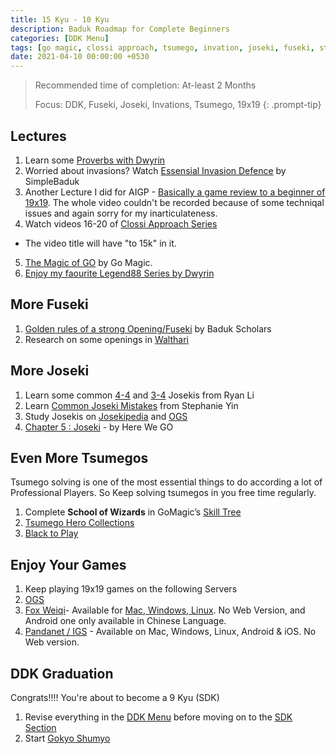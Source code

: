 ```yaml
---
title: 15 Kyu - 10 Kyu
description: Baduk Roadmap for Complete Beginners
categories: [DDK Menu]
tags: [go magic, clossi approach, tsumego, invation, joseki, fuseki, styles of play, 19x19, ddk revision]
date: 2021-04-10 00:00:00 +0530
---
```


> Recommended time of completion: At-least 2 Months
>
> Focus: DDK, Fuseki, Joseki, Invations, Tsumego, 19x19
{: .prompt-tip}


## Lectures

1. Learn some <a href="https://youtube.com/playlist?list=PLv4MbeLo6yXnbkdZjZVClGf85i-HgxlNB&si=SAcPxU6c0CmhMO3J"
   target="_blank" rel="nofollow noopener noreferrer">Proverbs with Dwyrin</a>
2. Worried about invasions? Watch <a href="https://youtu.be/I_OxUfYaUxA?si=7fFAahO4GA8kejp5" target="_blank" rel="nofollow noopener noreferrer">Essensial
   Invasion Defence</a> by SimpleBaduk
3. Another Lecture I did for AIGP - <a href="https://www.youtube.com/watch?v=m8YFwAy8Chs" target="_blank" rel="nofollow noopener noreferrer">Basically a
   game review to a beginner of 19x19</a>. The whole video couldn't be recorded because of some techniqal issues and
again sorry for my inarticulateness.
4. Watch videos 16-20 of <a
   href="https://youtube.com/playlist?list=PL5mVjO5OFYSymMy2Mixl7E5vpwFDO_0B4&si=C_V23Nfre_AJsK2M"
   target="_blank" rel="nofollow noopener noreferrer">Clossi Approach Series</a>
- The video title will have "to 15k" in it.
5. <a href="https://youtube.com/playlist?list=PL4DLlaT_bvDGzWXn79gfbguceUTHEXhnZ&si=7p2LlHpVhMCd96CN"
   target="_blank" rel="nofollow noopener noreferrer">The Magic of GO</a> by Go Magic.
6. <a href="https://youtube.com/playlist?list=PLcp64-DMUgeGee_UhonIGm2Sqf4yT-Afx&si=pwh4xvsZrHOEyawa"
   target="_blank" rel="nofollow noopener noreferrer">Enjoy my faourite Legend88 Series by Dwyrin</a>

## More Fuseki

1. <a href="https://www.youtube.com/watch?v=r6LEmftsG2g" target="_blank" rel="nofollow noopener noreferrer">Golden rules of a strong Opening/Fuseki</a> by
Baduk Scholars
2. Research on some openings in <a href="https://ps.waltheri.net/" target="_blank" rel="nofollow noopener noreferrer">Walthari</a>

## More Joseki

1. Learn some common <a href="https://youtu.be/XTjCM_dLYvM?si=IVTWlaeVaoewje56" target="_blank" rel="nofollow noopener noreferrer">4-4</a> and <a
   href="https://youtu.be/4q09Gq2C7-Y?si=Cjph03ztyJdMS1kx" target="_blank" rel="nofollow noopener noreferrer">3-4</a> Josekis from Ryan Li
2. Learn <a href="https://youtu.be/N4TkdUpRJjU?si=bwjrROpw9egar2fW" target="_blank" rel="nofollow noopener noreferrer">Common Joseki Mistakes</a> from
Stephanie Yin
3. Study Josekis on <a href="https://www.josekipedia.com/" target="_blank" rel="nofollow noopener noreferrer">Josekipedia</a> and <a href="https://online-go.com/joseki/" target="_blank" rel="nofollow noopener noreferrer">OGS</a>
4. <a href="https://youtube.com/playlist?list=PLsIslX1eRChLX1hnK0phW0EGiME2zp9rc&si=wJI3I0vlbZjiT0Om" target="_blank" rel="nofollow noopener noreferrer">Chapter 5 : Joseki</a> - by Here We GO


## Even More Tsumegos
Tsumego solving is one of the most essential things to do according a lot of Professional Players. So Keep solving
tsumegos in you free time regularly.

1. Complete **School of Wizards** in GoMagic’s <a href="https://gomagic.org/go-problems/" target="_blank" rel="nofollow noopener noreferrer">Skill Tree</a>
2. <a href="https://tsumego-hero.com/sets" target="_blank" rel="nofollow noopener noreferrer">Tsumego Hero Collections</a>
3. <a href="https://blacktoplay.com" target="_blank" rel="nofollow noopener noreferrer">Black to Play</a>

## Enjoy Your Games

1. Keep playing 19x19 games on the following Servers
1. <a href="https://online-go.com/" target="_blank" rel="nofollow noopener noreferrer">OGS</a>
2. <a href="https://www.foxwq.com/ " target="_blank" rel="nofollow noopener noreferrer">Fox Weiqi</a>- Available for <a href="https://openfoxwq.github.io/"
   target="_blank" rel="nofollow noopener noreferrer">Mac, Windows, Linux</a>. No Web Version, and Android one only available in Chinese Language.
3. <a href="https://pandanet-igs.com/communities/pandanet" target="_blank" rel="nofollow noopener noreferrer">Pandanet / IGS</a> - Available on Mac,
Windows, Linux, Android & iOS. No Web version.

## DDK Graduation
Congrats!!!! You're about to become a 9 Kyu (SDK)

1. Revise everything in the [DDK Menu](/categories/ddk-menu) before moving on to the [SDK
Section](/posts/sdk)
2. Start <a href="https://www.youtube.com/@HereWeGameOfGo/playlists" target="_blank" rel="nofollow noopener noreferrer">Gokyo Shumyo</a>
